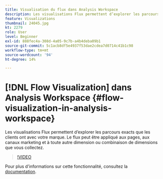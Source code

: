 ```yaml
---
title: Visualisation du flux dans Analysis Workspace
description: Les visualisations Flux permettent d’explorer les parcours exacts que les clients ont avec votre marque. Le flux peut être appliqué aux pages, aux canaux marketing et à toute autre dimension ou combinaison de dimensions que vous collectez.
feature: Visualizations
thumbnail: 24045.jpg
kt: 2279
role: User
level: Beginner
exl-id: 888fec4a-308d-4a05-9c7b-a4b4deba09b1
source-git-commit: 5c1acb8df5e4937f53dae2cdea7d0714c41b1c98
workflow-type: tm+mt
source-wordcount: '94'
ht-degree: 14%

---
```


# [!DNL Flow Visualization] dans Analysis Workspace {#flow-visualization-in-analysis-workspace}

Les visualisations Flux permettent d’explorer les parcours exacts que les clients ont avec votre marque. Le flux peut être appliqué aux pages, aux canaux marketing et à toute autre dimension ou combinaison de dimensions que vous collectez.

>[!VIDEO](https://video.tv.adobe.com/v/24045/?quality=12&learn=on)

Pour plus dʼinformations sur cette fonctionnalité, consultez la [documentation](https://experienceleague.adobe.com/docs/analytics/analyze/analysis-workspace/visualizations/flow/flow.html?lang=en).
